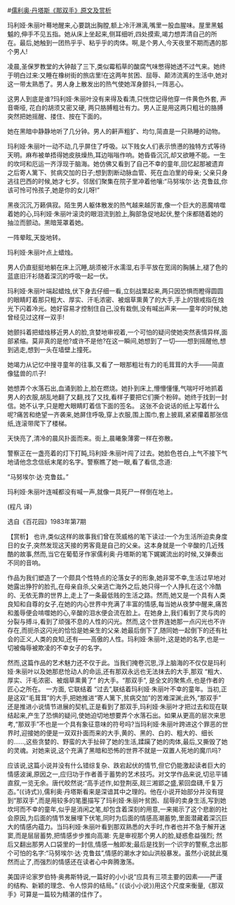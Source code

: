 #[儒利奥·丹塔斯《那双手》原文及赏析](https://www.vrrw.net/wx/15534.html)

玛利娅·朱丽叶蓦地醒来,心要跳出胸膛,额上冷汗淋漓,嘴里一股血腥味。屋里黑魆魆的,伸手不见五指。她从床上坐起来,侧耳细听,四处摸索,竭力想弄清自己的所在。最后,她触到一团热乎乎、粘乎乎的肉体。啊,是个男人,今天夜里不期而遇的那个男人!

凌晨,圣保罗教堂的大钟敲了三下,类似霉稻草的酸腐气味憋得她透不过气来。她终于明白过来:又睡在橡树街的旅店里!在这两年贫困、屈辱、颠沛流离的生活中,她对这一带太熟悉了。男人身上散发出的热气使她浑身颤抖,一阵恶心。

这男人到底是谁?玛利娅·朱丽叶没有来得及看清,只恍惚记得他穿一件黄色外套, 声音嘶哑, 花白的胡须又密又硬, 两只胳膊粗壮有力。男人正是用这两只粗壮的胳膊突然把她摇醒、搂住、按在下面的。

她在黑暗中静静地听了几分钟。男人的鼾声粗犷、均匀,简直是一只熟睡的动物。

玛利娅·朱丽叶一动不动,几乎屏住了呼吸。以下贱女人们表示愤懑的独特方式等待天明。麻布被单捂得她皮肤燥热,耳边嗡嗡作响。她昏昏沉沉,却又欲睡不能。一生的坎坷和厄运一齐浮现于脑海。她仿佛又看到了自己不幸的童年,回忆起那被遗弃之后寄人篱下、贫病交加的日子;想到割断动脉血管、死在血泊里的母亲; 父亲只身逃往巴西的时候,她才七岁。邻居们聚集在院子里冲着他嚷:“马努埃尔·达·克鲁兹,你该可怜可怜孩子,她是你的女儿呀!”

黑夜沉沉,万籁俱寂。陌生男人躯体散发的热气越来越厉害,像一个巨大的恶魔啃噬着她的心,玛利娅·朱丽叶滚烫的眼泪流到脸上,胸部急促地起伏,整个床都随着她的抽泣而颤动。黑暗笼罩着她。

一阵晕眩,天旋地转。

玛利娅·朱丽叶点上蜡烛。

男人仍直挺挺地躺在床上沉睡,胡须被汗水濡湿,右手平放在宽阔的胸脯上,褪了色的蓝底旧汗衫随着深沉的呼吸一起一伏。

玛利娅·朱丽叶端起蜡烛,伏下身去仔细一看,立刻战栗起来,两只因恐惧而瞪得圆圆的眼睛盯着那只粗大、厚实、汗毛浓密、被烟草熏黄了的大手,手上的银戒指在烛光下闪着冷光。她好容易才控制住自己,没有栽倒,没有喊出声来——童年的时候,她曾经见过这样一双手!

她颤抖着把蜡烛移近男人的脸,贪婪地审视着,一个可怕的疑问使她突然表情异样,面部紧缩。莫非真的是他?或许不是他?在这一瞬间,她想到了一切——想到摇醒他,想到逃走,想到一头在墙壁上撞死。

她竭力从记忆中搜寻童年的往事,又看了一眼那粗壮有力的毛茸茸的大手——简直像猛兽的爪子!

她想弄个水落石出,血涌到脸上,脸在燃烧。她扑到床上,懵懵懂懂,气喘吁吁地抓着男人的衣服,胡乱地翻了又翻,找了又找,看样子要把它们撕个粉碎。她终于找到一封信。她不认字,只是瞪大眼睛盯着信下面的签名。 这张不会说话的纸上写着什么呢?痛苦和绝望一齐袭来,她屏住呼吸,穿上衣服,围上围巾,套上披肩,紧紧攥着那张信纸,连滚带爬下了楼梯。

天快亮了,清冷的晨风扑面而来。街上,晨曦象薄雾一样在弥散。

警察正在一盏亮着的灯下打盹,玛利娅·朱丽叶闯了过去。她脸色苍白,上气不接下气地请他念念信纸末尾的名字。警察瞧了她一眼,看了看信,念道:

“马努埃尔·达·克鲁兹。”

玛利娅·朱丽叶连喊都没有喊一声,就像一具死尸一样倒在地上。

(程凡 译)

选自《百花园》1983年第7期



【赏析】 也许,类似这样的故事我们曾在茨威格的笔下读过:一个为生活所迫卖身度日的女子,突然发现这天接的男客竟是自己的父亲。这本身就是一个辛酸的几近残酷的故事,然而,当它在葡萄牙作家儒利奥·丹塔斯的笔下娓娓流出的时候,又弹奏出不同的音响。

作品为我们塑造了一个颇具个性特点的沦落女子的形象,她非常不幸,生活过早地对她露出狰狞的脸孔,在母亲自杀,父亲逃亡海外之后,她只得一个人挣扎在这个冷酷的、无依无靠的世界上,走上了一条最低贱的生活之路。然而,她又是一个具有人类良知和自尊的女子,在她的内心世界中充满了丰富的情感,每当她从夜梦中醒来,痛苦和羞辱便会啃噬她的心,辛酸的泪水便会流在脸上。在她身上,我们看到了灵与肉的分裂与搏斗,看到了顽强不息的人性的闪光。然而,这个世界连她那一点闪光也不许存在,而扼杀这闪光的恰恰是她亲生的父亲.她最后倒下了,随同她一起倒下的还有社会的正义,人类的良知,还有——高傲的人性。玛利娅·朱丽叶,这是她的名字,也是一切被侮辱被欺凌的不幸女子的名字。

然而,这篇作品的艺术魅力还不仅于此。当我们掩卷沉思,浮上脑海的不仅仅是玛利娅·朱丽叶以及她那悲怆动人的命运,还有那双永远也无法抹去的大手,那双 “粗大、厚实、汗毛浓密、被烟草熏黄了” 的大手。“那双手”, 是全文的聚焦点,也是作者的匠心之所在。 一方面, 它联结着 “过去”,联结着玛利娅·朱丽叶不幸的童年。当初,正是这双“毛茸茸”的大手,把她推进“寄人篱下,贫病交加”的苦难深渊;此外,“那双手” 还是推进小说情节进展的契机,正是看到了那双手,玛利娅·朱丽叶才把过去和现在联结起来,产生了恐惧的疑问,使她迫切地想要弄个水落石出。如果从更高的层次来思考,“那双手”不也是一个具有象征意味的符号吗?当玛利娅·朱丽叶跨进这个罪恶的世界时,迎接她的便是一双双扑面而来的大手,黄的、黑的、白的、粗大的、细长的……,这些贪婪的、野蛮的大手扯碎了她的生活,蹂躏了她的肉体,最后,又撕毁了她的灵魂。对她来说,这个充满了黑暗和恐怖的世界不就是一双置人死地的魔爪吗?

应该说,这篇小说并没有什么错综复杂、跌宕起伏的情节,但它仍能激起读者巨大的情感波澜,原因之一,应归功于作者善于蓄势的艺术技巧。对文学作品来说,切忌平铺直叙,一览无余。唐代皎然说:“高手述作,如登荆巫,觌三湘郢之盛,萦回盘礴,千复万态。”(《诗式》),儒利奥·丹塔斯看来是深谙其中之理的。他在小说开始部分并没有提到“那双手”,而是用较多的笔墨描写了玛利娅·朱丽叶贫困、屈辱的卖身生活,写到她坎坷而不幸的童年,似乎是消闲之笔,却包含着深刻的用意,一来揭示了这个悲剧的社会原因,为后面的情节发展埋下伏笔,同时为后面的情感高潮蓄势,里面潜藏着深沉巨大的情感内蕴力。当玛利娅·朱丽叶看到那双熟悉的大手时,作者也并不急于解开迷窦,而是层层蓄势,把情感步步推向高潮: 先是审视那个男人的脸,疑惑愈益强烈; 然后又翻出那男人口袋里的一封信,情感一触即发;最后是找到一个识字的警察,念出那个可怕的名字:“马努埃尔·达·克鲁兹”,情感的潮水才如山洪般暴发。虽然小说就此戛然而止了,而强烈的情感还在读者心中奔腾激荡。

美国评论家罗伯特·奥弗斯特说,一篇好的小小说“应具有三项主要的因素——严谨的结构、新颖的理念、令人惊异的结局。” (《谈小小说》)用这个尺度来衡量,《那双手》可算是一篇较为精湛的佳作了。

